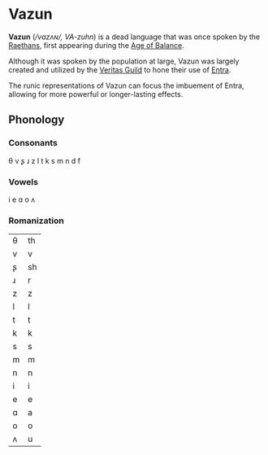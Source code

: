 # Vazun

**Vazun** (*/vɑzʌɴ/, VA-zuhn*) is a dead language that was once spoken by the [Raethans](raeth.md), first appearing during the [Age of Balance](age_of_balance.md).

Although it was spoken by the population at large, Vazun was largely created and utilized by the [Veritas Guild](veritas_guild.md) to hone their use of [Entra](entra.md).

The runic representations of Vazun can focus the imbuement of Entra, allowing for more powerful or longer-lasting effects.

## Phonology

### Consonants

θ v ʂ ɹ z l t k s m n d f

### Vowels

i e ɑ o ʌ

### Romanization

| | |
|-|-|
|θ|th|
|v|v|
|ʂ|sh|
|ɹ|r|
|z|z|
|l|l|
|t|t|
|k|k|
|s|s|
|m|m|
|n|n|
|i|i|
|e|e|
|ɑ|a|
|o|o|
|ʌ|u|

